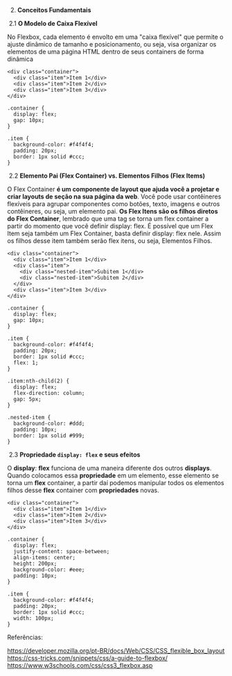 2. **Conceitos Fundamentais**

​	2.1 **O Modelo de Caixa Flexível**

No Flexbox, cada elemento é envolto em uma "caixa flexível" que permite o ajuste dinâmico de tamanho e posicionamento, ou seja, visa organizar os elementos de uma página HTML dentro de seus containers de forma dinâmica
```
<div class="container">
  <div class="item">Item 1</div>
  <div class="item">Item 2</div>
  <div class="item">Item 3</div>
</div>
```
```
.container {
  display: flex; 
  gap: 10px; 
}

.item {
  background-color: #f4f4f4;
  padding: 20px;
  border: 1px solid #ccc;
}
```

​	2.2 **Elemento Pai (Flex Container) vs. Elementos Filhos (Flex Items)**

O Flex Container **é um componente de layout que ajuda você a projetar e criar layouts de seção na sua página da web**. Você pode usar contêineres flexíveis para agrupar componentes como botões, texto, imagens e outros contêineres, ou seja, um elemento pai. **Os Flex Itens são os filhos diretos do Flex Container**, lembrado que uma tag se torna um flex container a partir do momento que você definir display: flex. É possível que um Flex Item seja também um  Flex Container, basta definir display: flex nele. Assim os filhos desse  item também serão flex itens, ou seja, Elementos Filhos.
```
<div class="container">
  <div class="item">Item 1</div>
  <div class="item">
    <div class="nested-item">Subitem 1</div>
    <div class="nested-item">Subitem 2</div>
  </div>
  <div class="item">Item 3</div>
</div>
```
```
.container {
  display: flex; 
  gap: 10px;
}

.item {
  background-color: #f4f4f4;
  padding: 20px;
  border: 1px solid #ccc;
  flex: 1; 
}

.item:nth-child(2) {
  display: flex; 
  flex-direction: column;
  gap: 5px;
}

.nested-item {
  background-color: #ddd;
  padding: 10px;
  border: 1px solid #999;
}
```

​	2.3 **Propriedade `display: flex` e seus efeitos**

O **display**: **flex** funciona de uma maneira diferente dos outros **displays**. Quando colocamos essa **propriedade** em um elemento, esse elemento se torna um **flex** container, a partir daí podemos manipular todos os elementos filhos desse **flex** container com **propriedades** novas.
```
<div class="container">
  <div class="item">Item 1</div>
  <div class="item">Item 2</div>
  <div class="item">Item 3</div>
</div>
```
```
.container {
  display: flex;
  justify-content: space-between; 
  align-items: center; 
  height: 200px; 
  background-color: #eee;
  padding: 10px;
}

.item {
  background-color: #f4f4f4;
  padding: 20px;
  border: 1px solid #ccc;
  width: 100px;
}
```

Referências: 

https://developer.mozilla.org/pt-BR/docs/Web/CSS/CSS_flexible_box_layout
https://css-tricks.com/snippets/css/a-guide-to-flexbox/
https://www.w3schools.com/css/css3_flexbox.asp
